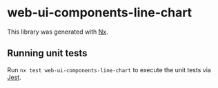 # web-ui-components-line-chart

This library was generated with [Nx](https://nx.dev).

## Running unit tests

Run `nx test web-ui-components-line-chart` to execute the unit tests via [Jest](https://jestjs.io).
